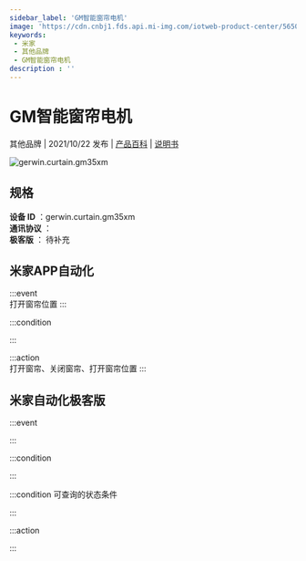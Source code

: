 ```yaml
---
sidebar_label: 'GM智能窗帘电机'
image: 'https://cdn.cnbj1.fds.api.mi-img.com/iotweb-product-center/5650bf4d40332dbac823f6be55410ef9_1631859981432.png?GalaxyAccessKeyId=AKVGLQWBOVIRQ3XLEW&Expires=9223372036854775807&Signature=o0t4RvrRkVS4NQO99HzHIZJJhZ8='
keywords: 
 - 米家
 - 其他品牌
 - GM智能窗帘电机
description : ''
---
```

# GM智能窗帘电机

其他品牌 | 2021/10/22 发布 | [产品百科](https://home.mi.com/webapp/content/baike/product/index.html?model=gerwin.curtain.gm35xm/) | [说明书](https://home.mi.com/views/introduction.html?model=gerwin.curtain.gm35xm&region=cn)

![gerwin.curtain.gm35xm](https://cdn.cnbj1.fds.api.mi-img.com/iotweb-product-center/5650bf4d40332dbac823f6be55410ef9_1631859981432.png?GalaxyAccessKeyId=AKVGLQWBOVIRQ3XLEW&Expires=9223372036854775807&Signature=o0t4RvrRkVS4NQO99HzHIZJJhZ8=)

## 规格  
> 
**设备 ID** ：gerwin.curtain.gm35xm  
**通讯协议** ：  
**极客版**  ： 待补充 


## 米家APP自动化  

:::event  
打开窗帘位置
:::

:::condition  

:::

:::action   
打开窗帘、关闭窗帘、打开窗帘位置
:::

## 米家自动化极客版  

:::event  

:::

:::condition  

:::

:::condition 可查询的状态条件  

:::

:::action  

:::

        

